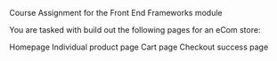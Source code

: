 Course Assignment for the Front End Frameworks module

You are tasked with build out the following pages for an eCom store:

Homepage
Individual product page
Cart page
Checkout success page
